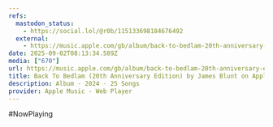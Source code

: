 ```yaml
---
refs:
  mastodon_status:
    - https://social.lol/@r0b/115133698184676492
  external:
    - https://music.apple.com/gb/album/back-to-bedlam-20th-anniversary-edition/1747716712
date: 2025-09-02T08:13:34.589Z
media: ["670"]
url: https://music.apple.com/gb/album/back-to-bedlam-20th-anniversary-edition/1747716712
title: Back To Bedlam (20th Anniversary Edition) by James Blunt on Apple Music
description: Album · 2024 · 25 Songs
provider: Apple Music - Web Player
---
```


#NowPlaying
